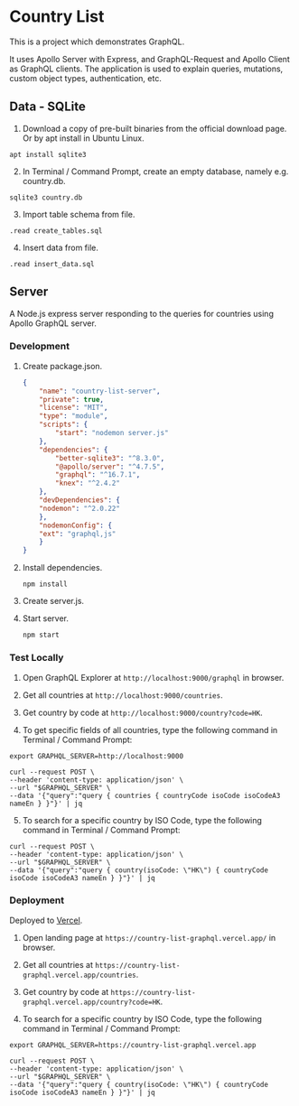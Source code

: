 # Country List

This is a project which demonstrates GraphQL.

It uses Apollo Server with Express, and GraphQL-Request and Apollo Client as GraphQL clients. The application is used to explain queries, mutations, custom object types, authentication, etc.


## Data - SQLite

1. Download a copy of pre-built binaries from the official download page. Or by apt install in Ubuntu Linux.

```shell
apt install sqlite3
```

2. In Terminal / Command Prompt, create an empty database, namely e.g. country.db.

```shell
sqlite3 country.db
```

3. Import table schema from file.

```shell
.read create_tables.sql
```

4. Insert data from file.

```shell
.read insert_data.sql
```

## Server

A Node.js express server responding to the queries for countries using Apollo GraphQL server.

### Development

1. Create package.json.

    ```json
    {
        "name": "country-list-server",
        "private": true,
        "license": "MIT",
        "type": "module",
        "scripts": {
            "start": "nodemon server.js"
        },
        "dependencies": {
            "better-sqlite3": "^8.3.0",
            "@apollo/server": "^4.7.5",
            "graphql": "^16.7.1",
            "knex": "^2.4.2"
        },
        "devDependencies": {
        "nodemon": "^2.0.22"
        },
        "nodemonConfig": {
        "ext": "graphql,js"
        }
    }
    ```

2. Install dependencies.

    ```shell
    npm install
    ```

3. Create server.js.

4. Start server.

    ```shell
    npm start
    ```

### Test Locally

1. Open GraphQL Explorer at `http://localhost:9000/graphql` in browser.

2. Get all countries at `http://localhost:9000/countries`.

3. Get country by code at `http://localhost:9000/country?code=HK`.

4. To get specific fields of all countries, type the following command in Terminal / Command Prompt:

```shell
export GRAPHQL_SERVER=http://localhost:9000

curl --request POST \
--header 'content-type: application/json' \
--url "$GRAPHQL_SERVER" \
--data '{"query":"query { countries { countryCode isoCode isoCodeA3 nameEn } }"}' | jq
```

5. To search for a specific country by ISO Code, type the following command in Terminal / Command Prompt:

```shell
curl --request POST \
--header 'content-type: application/json' \
--url "$GRAPHQL_SERVER" \
--data '{"query":"query { country(isoCode: \"HK\") { countryCode isoCode isoCodeA3 nameEn } }"}' | jq
```

### Deployment

Deployed to [Vercel](https://country-list-graphql.vercel.app/).

1. Open landing page at `https://country-list-graphql.vercel.app/` in browser.

2. Get all countries at `https://country-list-graphql.vercel.app/countries`.

3. Get country by code at `https://country-list-graphql.vercel.app/country?code=HK`.

4. To search for a specific country by ISO Code, type the following command in Terminal / Command Prompt:

```shell
export GRAPHQL_SERVER=https://country-list-graphql.vercel.app

curl --request POST \
--header 'content-type: application/json' \
--url "$GRAPHQL_SERVER" \
--data '{"query":"query { country(isoCode: \"HK\") { countryCode isoCode isoCodeA3 nameEn } }"}' | jq
```
